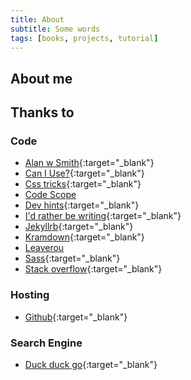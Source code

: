 ```yaml
---
title: About
subtitle: Some words
tags: [books, projects, tutorial]
---
```

## About me

## Thanks to

### Code
* [Alan w Smith](http://alanwsmith.com/jekyll-liquid-date-formatting-examples){:target="_blank"}
* [Can I Use?](https://caniuse.com/){:target="_blank"}
* [Css tricks](https://css-tricks.com/couple-takes-sticky-footer/){:target="_blank"}
* [Code Scope](https://www.codesdope.com/blog/article/adding-outline-to-text-using-css/)
* [Dev hints](https://devhints.io/jekyll){:target="_blank"}
* [I'd rather be writing](https://idratherbewriting.com/documentation-theme-jekyll/mydoc_posts.html){:target="_blank"}
* [Jekyllrb](https://jekyllrb.com/docs/variables/){:target="_blank"}
* [Kramdown](https://kramdown.gettalong.org/){:target="_blank"}
* [Leaverou](https://leaverou.github.io/css3patterns/)
* [Sass](https://sass-lang.com/){:target="_blank"}
* [Stack overflow](https://stackoverflow.com/){:target="_blank"}

### Hosting

* [Github](https://github.com/){:target="_blank"}

### Search Engine

* [Duck duck go](https://duckduckgo.com/){:target="_blank"}